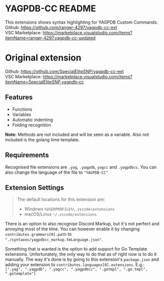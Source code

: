 # YAGPDB-CC README

This extensions shows syntax highlighting for YAGPDB Custom Commands.  
Github: https://github.com/ranger-4297/yagpdb-cc-ext  
VSC Marketplace: https://marketplace.visualstudio.com/items?itemName=ranger-4297.yagpdb-cc-updated

# Original extension
Github: https://github.com/SpecialEliteSNP/yagpdb-cc-ext  
VSC Marketplace: https://marketplace.visualstudio.com/items?itemName=SpecialEliteSNP.yagpdb-cc

## Features

- Functions
- Variables
- Automatic indenting
- Folding recognition

**Note:** Methods are not included and will be seen as a variable. Also not included is the golang time template.

## Requirements

Recognised file extensions are `.yag`, `.yagpdb`, `yagcc` and `.yagpdbcc`.
You can also change the language of the file to `"YAGPDB-CC"`

## Extension Settings
> The default locations for this extension are:
> - Windows `%USERPROFILE%\.vscode\extensions`
> - macOS/Linux `~/.vscode/extensions`

There is an option to also recognise Discord Markup, but it's not perfect and annoying most of the time.
You can however enable it by changing `contributes.grammars[0].path` to `"./syntaxes/yagpdbcc_markup.tmLanguage.json"`.

Something that is wanted is the option to add support for Go Template extensions. Unfortunately, the only way to do that as of right now is to do it manually.
The way it's done is by going to this extension's `package.json` and adding your extension to `contributes.languages[0].extensions`.
E.g.: `[".yag", ".yagpdb", ".yagcc", ".yagpdbcc", ".gotmpl", ".go.tmpl", ".gotemplate"]`